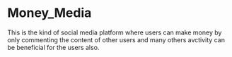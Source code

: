 # Money_Media
This is the kind of social media platform where users can make money by only commenting the content of other users and many others avctivity can be beneficial for the users also.

